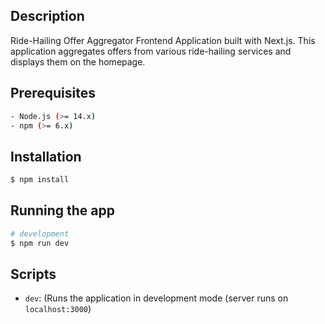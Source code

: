 ## Description

Ride-Hailing Offer Aggregator Frontend Application built with Next.js. This application aggregates offers from various ride-hailing services and displays them on the homepage.


## Prerequisites

```bash
- Node.js (>= 14.x)
- npm (>= 6.x)
```

## Installation

```bash
$ npm install
```

## Running the app

```bash
# development
$ npm run dev
```
## Scripts

- `dev`:  (Runs the application in development mode (server runs on `localhost:3000`)



